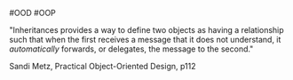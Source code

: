 #OOD #OOP

"Inheritances provides a way to define two objects as having a relationship such that when the first receives a message that it does not understand, it _automatically_ forwards, or delegates, the message to the second."

Sandi Metz, Practical Object-Oriented Design, p112